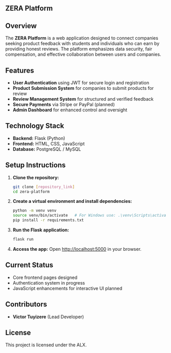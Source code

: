 ## ZERA Platform

## Overview
The **ZERA Platform** is a web application designed to connect companies seeking product feedback with students and individuals who can earn by providing honest reviews. The platform emphasizes data security, fair compensation, and effective collaboration between users and companies.

## Features
- **User Authentication** using JWT for secure login and registration
- **Product Submission System** for companies to submit products for review
- **Review Management System** for structured and verified feedback
- **Secure Payments** via Stripe or PayPal (planned)
- **Admin Dashboard** for enhanced control and oversight

## Technology Stack
- **Backend:** Flask (Python)
- **Frontend:** HTML, CSS, JavaScript
- **Database:** PostgreSQL / MySQL

## Setup Instructions
1. **Clone the repository:**
   ```bash
   git clone [repository_link]
   cd zera-platform
   ```
2. **Create a virtual environment and install dependencies:**
   ```bash
   python -m venv venv
   source venv/bin/activate   # For Windows use: .\venv\Scripts\activate
   pip install -r requirements.txt
   ```
3. **Run the Flask application:**
   ```bash
   flask run
   ```
4. **Access the app:**
   Open [http://localhost:5000](http://localhost:5000) in your browser.

## Current Status
- Core frontend pages designed
- Authentication system in progress
- JavaScript enhancements for interactive UI planned

## Contributors
- **Victor Tuyizere** (Lead Developer)


## License
This project is licensed under the ALX.

